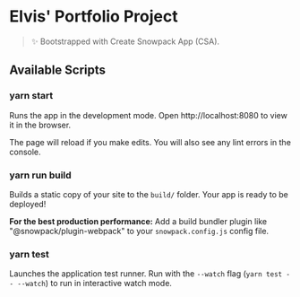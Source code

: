 # Elvis' Portfolio Project

> ✨ Bootstrapped with Create Snowpack App (CSA).

## Available Scripts

### yarn start

Runs the app in the development mode.
Open http://localhost:8080 to view it in the browser.

The page will reload if you make edits.
You will also see any lint errors in the console.

### yarn run build

Builds a static copy of your site to the `build/` folder.
Your app is ready to be deployed!

**For the best production performance:** Add a build bundler plugin like "@snowpack/plugin-webpack" to your `snowpack.config.js` config file.

### yarn test

Launches the application test runner.
Run with the `--watch` flag (`yarn test -- --watch`) to run in interactive watch mode.
